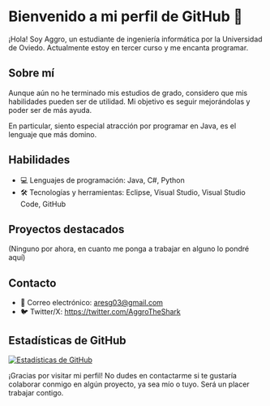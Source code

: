 # Bienvenido a mi perfil de GitHub 👋

¡Hola! Soy Aggro, un estudiante de ingeniería informática por la Universidad de Oviedo. Actualmente estoy en tercer curso y me encanta programar.

## Sobre mí

Aunque aún no he terminado mis estudios de grado, considero que mis habilidades pueden ser de utilidad. Mi objetivo es seguir mejorándolas y poder ser de más ayuda.

En particular, siento especial atracción por programar en Java, es el lenguaje que más domino.

## Habilidades

 - 💻 Lenguajes de programación: Java, C#, Python
 - 🛠 Tecnologías y herramientas: Eclipse, Visual Studio, Visual Studio Code, GitHub

## Proyectos destacados

(Ninguno por ahora, en cuanto me ponga a trabajar en alguno lo pondré aquí)

## Contacto

- 📧 Correo electrónico: aresg03@gmail.com
- 🐦 Twitter/X: https://twitter.com/AggroTheShark

## Estadísticas de GitHub
[![Estadísticas de GitHub](https://github-readme-stats.vercel.app/api?username=AggroTheShark&show_icons=true&count_private=true&hide=prs,issues,contribs)](https://github.com/AggroTheShark)

¡Gracias por visitar mi perfil! No dudes en contactarme si te gustaría colaborar conmigo en algún proyecto, ya sea mío o tuyo. Será un placer trabajar contigo.
